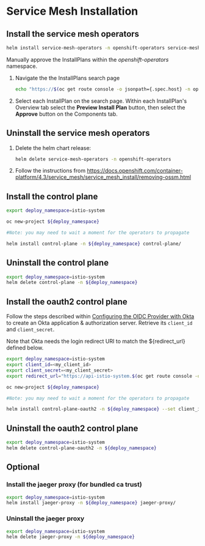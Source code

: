# Service Mesh Installation

## Install the service mesh operators

```sh
helm install service-mesh-operators -n openshift-operators service-mesh-operators/
```

Manually approve the InstallPlans within the *openshift-operators* namespace.

1. Navigate the the InstallPlans search page
  
   ```sh
   echo "https://$(oc get route console -o jsonpath={.spec.host} -n openshift-console)/k8s/ns/openshift-operators/operators.coreos.com~v1alpha1~InstallPlan"
   ```

2. Select each InstallPlan on the search page. Within each InstallPlan's Overview tab select the **Preview Install Plan** button, then select the **Approve** button on the Components tab.

## Uninstall the service mesh operators

1. Delete the helm chart release:

   ```sh
   helm delete service-mesh-operators -n openshift-operators
   ```

2. Follow the instructions from <https://docs.openshift.com/container-platform/4.3/service_mesh/service_mesh_install/removing-ossm.html>

## Install the control plane

```sh
export deploy_namespace=istio-system

oc new-project ${deploy_namespace}

#Note: you may need to wait a moment for the operators to propagate

helm install control-plane -n ${deploy_namespace} control-plane/
```

## Uninstall the control plane

```sh
export deploy_namespace=istio-system
helm delete control-plane -n ${deploy_namespace}
```

## Install the oauth2 control plane

Follow the steps described within [Configuring the OIDC Provider with Okta](https://github.com/trevorbox/oauth2-proxy/blob/update-okta-doc/docs/2_auth.md#configuring-the-oidc-provider-with-okta) to create an Okta application & authorization server. Retrieve its `client_id` and `client_secret`.

Note that Okta needs the login redirect URI to match the ${redirect_url} defined below.

```sh
export deploy_namespace=istio-system
export client_id=<my_client_id>
export client_secret=<my_client_secret>
export redirect_url="https://api-istio-system.$(oc get route console -o jsonpath={.status.ingress[0].routerCanonicalHostname} -n openshift-console)/oauth2/callback"

oc new-project ${deploy_namespace}

#Note: you may need to wait a moment for the operators to propagate

helm install control-plane-oauth2 -n ${deploy_namespace} --set client_id=${client_id} --set client_secret=${client_secret} --set redirect_url=${redirect_url} control-plane-oauth2/
```

## Uninstall the oauth2 control plane

```sh
export deploy_namespace=istio-system
helm delete control-plane-oauth2 -n ${deploy_namespace}
```

## Optional

### Install the jaeger proxy (for bundled ca trust)

```sh
export deploy_namespace=istio-system
helm install jaeger-proxy -n ${deploy_namespace} jaeger-proxy/
```

### Uninstall the jaeger proxy

```sh
export deploy_namespace=istio-system
helm delete jaeger-proxy -n ${deploy_namespace}
```
